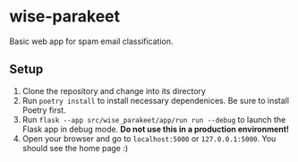 # wise-parakeet
Basic web app for spam email classification.

## Setup
1. Clone the repository and change into its directory
2. Run `poetry install` to install necessary dependenices. Be sure to install Poetry first.
3. Run `flask --app src/wise_parakeet/app/run run --debug` to launch the Flask app in debug mode. **Do not use this in a production environment!**
4. Open your browser and go to `localhost:5000` or `127.0.0.1:5000`. You should see the home page :)